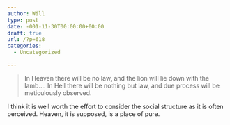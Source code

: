 ```yaml
---
author: Will
type: post
date: -001-11-30T00:00:00+00:00
draft: true
url: /?p=618
categories:
  - Uncategorized

---
```

> In Heaven there will be no law, and the lion will lie down with the lamb&#8230;. In Hell there will be nothing but law, and due process will be meticulously observed.

I think it is well worth the effort to consider the social structure as it is often perceived. Heaven, it is supposed, is a place of pure.